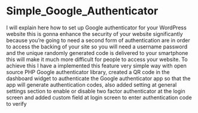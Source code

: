 # Simple_Google_Authenticator
I will explain here how to set up Google authenticator for your WordPress website this is gonna enhance the security of your website significantly because you’re going to need a second form of authentication are in order to access the backing of your site so you will need a username password and the unique randomly generated code is delivered to your smartphone this will make it much more difficult for people to access your website.  To achieve this I have a implemented this feature very simple way with open source PHP Google authenticator library, created a QR code in the dashboard widget to authenticate the Google authenticator app so that the app will generate authentication codes, also added setting at general settings section to enable or disable two factor authenticator at the login screen and added custom field at login screen to enter authentication code to verify
